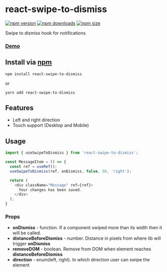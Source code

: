 # react-swipe-to-dismiss
[![npm version](https://img.shields.io/npm/v/react-swipe-to-dismiss?logo=npm)](https://www.npmjs.com/package/react-swipe-to-dismiss)
[![npm downloads](https://img.shields.io/npm/dw/react-swipe-to-dismiss?logo=npm)](https://www.npmjs.com/package/react-swipe-to-dismiss)
[![npm size](https://img.shields.io/bundlephobia/minzip/react-swipe-to-dismiss?logo=npm)](https://www.npmjs.com/package/react-swipe-to-dismiss)

Swipe to dismiss hook for notifications

### [Demo](https://react-swipe-to-dismiss.netlify.app)

## Install via [npm](https://www.npmjs.com/package/react-swipe-to-dismiss)

```shell
npm install react-swipe-to-dismiss
```

or

```shell
yarn add react-swipe-to-dismiss
```

## Features
- Left and right direction
- Touch support (Desktop and Mobile)

## Usage
```js
import { useSwipeToDismiss } from 'react-swipe-to-dismiss';

const MessageItem = () => {
  const ref = useRef();
  useSwipeToDismiss(ref, onDismiss, false, 50, 'right');

  return (
    <div className="Message" ref={ref}>
      Your changes has been saved.
    </div>
  );
}

```

### Props
- **onDismiss** - function. If a component swiped more than its width then it will be called.
- **distanceBeforeDismiss** - number. Distance in pixels from where lib will trigger **onDismiss**
- **removeDOM** - boolean. Remove from DOM when element reaches **distanceBeforeDismiss**
- **direction** - enum(left, right). In which direction user can swipe the element
